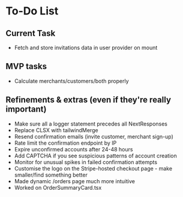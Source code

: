 # To-Do List

## Current Task

-  Fetch and store invitations data in user provider on mount

## MVP tasks

-  Calculate merchants/customers/both properly

## Refinements & extras (even if they're really important)

-  Make sure all a logger statement precedes all NextResponses
-  Replace CLSX with tailwindMerge
-  Resend confirmation emails (invite customer, merchant sign-up)
-  Rate limit the confirmation endpoint by IP
-  Expire unconfirmed accounts after 24-48 hours
-  Add CAPTCHA if you see suspicious patterns of account creation
-  Monitor for unusual spikes in failed confirmation attempts
-  Customise the logo on the Stripe-hosted checkout page - make smaller/find something better
-  Made dynamic /orders page much more intuitive
-  Worked on OrderSummaryCard.tsx
